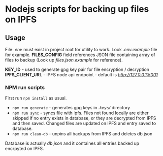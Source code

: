 # Nodejs scripts for backing up files on IPFS

## Usage

File *.env* must exist in project root for utility to work. Look *.env.example* file for example. **FILES_CONFIG** field references JSON file containing array of files to backup (Look up *files.json.example* for reference).

**KEY_ID** - used to generate gpg key pair for file encryption / decryption
**IPFS_CLIENT_URL** - IPFS node api endpoint - default is *http://127.0.0.1:5001*

### NPM run scripts

First run `npm install` as usual.

- `npm run generate` - generates gpg keys in *.keys/* directory
- `npm run sync` - syncs file with ipfs. Files not found locally are either skipped if no entry exists in database, or they are decrypted from IPFS and then saved. Changed files are updated on IPFS and entry saved to database.
- `npm run clean-db` - unpins all backups from IPFS and deletes db.json

Database is actually *db.json* and it containes all entries backed up encrpyted on IPFS.
